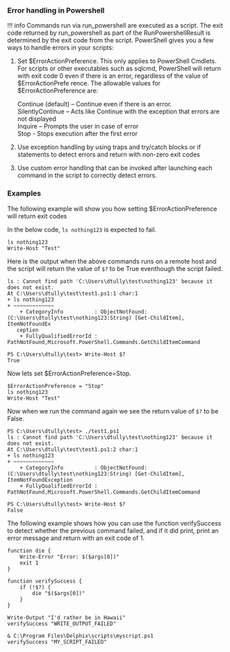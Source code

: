 
### Error handling in Powershell

!!! info
    Commands run via run_powershell are executed as a script. The exit code returned by run_powershell as part of the RunPowershellResult is determined by the exit code from the script.
PowerShell gives you a few ways to handle errors in your scripts:

1. Set $ErrorActionPreference. This only applies to PowerShell Cmdlets. For scripts or other executables such as sqlcmd, PowerShell will return with exit code 0 even if there is an error, regardless of the value of $ErrorActionPrefe       rence. The allowable values for $ErrorActionPreference are:

      Continue (default) – Continue even if there is an error.                            
      SilentlyContinue – Acts like Continue with the exception that errors are not displayed           
      Inquire – Prompts the user in case of error            
      Stop -  Stops execution after the first error

2. Use exception handling by using traps and try/catch blocks or if statements to detect errors and return with non-zero exit codes

3. Use custom error handling that can be invoked after launching each command in the script to correctly detect errors. 

### Examples

The following example will show you how setting $ErrorActionPreference will return exit codes

In the below code, `ls nothing123` is expected to fail.

```Windows
ls nothing123
Write-Host "Test"
```

Here is the output when the above commands runs  on a remote host and the script will return the value of `$?` to be True eventhough the script failed.

```PS C:\Users\dtully\test> ./test1.ps1
ls : Cannot find path 'C:\Users\dtully\test\nothing123' because it does not exist.
At C:\Users\dtully\test\test1.ps1:1 char:1
+ ls nothing123
+ ~~~~~~~~~~~~~
    + CategoryInfo          : ObjectNotFound: (C:\Users\dtully\test\nothing123:String) [Get-ChildItem], ItemNotFoundEx
   ception
    + FullyQualifiedErrorId : PathNotFound,Microsoft.PowerShell.Commands.GetChildItemCommand

PS C:\Users\dtully\test> Write-Host $?
True
```
Now lets set $ErrorActionPreference=Stop.

```Windows
$ErrorActionPreference = "Stop"
ls nothing123
Write-Host "Test"
```
Now when we run the command again we see the return value of `$?` to be False.

```Windows
PS C:\Users\dtully\test> ./test1.ps1
ls : Cannot find path 'C:\Users\dtully\test\nothing123' because it does not exist.
At C:\Users\dtully\test\test1.ps1:2 char:1
+ ls nothing123
+ ~~~~~~~~~~~~~
    + CategoryInfo          : ObjectNotFound: (C:\Users\dtully\test\nothing123:String) [Get-ChildItem], ItemNotFoundException
    + FullyQualifiedErrorId : PathNotFound,Microsoft.PowerShell.Commands.GetChildItemCommand

PS C:\Users\dtully\test> Write-Host $?
False
```

The following example shows how you can use the function verifySuccess to detect whether the previous command failed, and if it did print, print an error message and return with an exit code of 1.

```Windows
function die {
    Write-Error "Error: $($args[0])"
    exit 1
}
 
function verifySuccess {
    if (!$?) {
        die "$($args[0])"
    }
}
 
Write-Output "I'd rather be in Hawaii"
verifySuccess "WRITE_OUTPUT_FAILED"
 
& C:\Program Files\Delphix\scripts\myscript.ps1
verifySuccess "MY_SCRIPT_FAILED"
```
